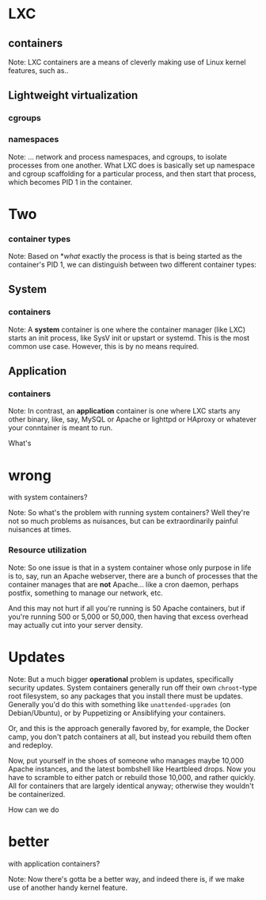 # LXC
## containers

Note: LXC containers are a means of cleverly making use of Linux
kernel features, such as..


## Lightweight virtualization
### cgroups
### namespaces

Note: ... network and process namespaces, and cgroups, to isolate
processes from one another. What LXC does is basically set up
namespace and cgroup scaffolding for a particular process, and then
start that process, which becomes PID 1 in the container.


# Two
### container types

Note: Based on **what* exactly the process is that is being started
as the container's PID 1, we can distinguish between two different
container types:


## System
### containers

Note: A **system** container is one where the container manager (like
LXC) starts an init process, like SysV init or upstart or
systemd. This is the most common use case. However, this is by no
means required.


## Application
### containers

Note: In contrast, an **application** container is one where LXC
starts any other binary, like, say, MySQL or Apache or lighttpd or
HAproxy or whatever your conntainer is meant to run.


What's
# wrong
with system containers?

Note: So what's the problem with running system containers? Well
they're not so much problems as nuisances, but can be extraordinarily
painful nuisances at times.


### Resource utilization

Note: So one issue is that in a system container whose only purpose in
life is to, say, run an Apache webserver, there are a bunch of
processes that the container manages that are **not** Apache... like a
cron daemon, perhaps postfix, something to manage our network, etc.

And this may not hurt if all you're running is 50 Apache containers,
but if you're running 500 or 5,000 or 50,000, then having that excess
overhead may actually cut into your server density.


# Updates

Note: But a much bigger **operational** problem is updates,
specifically security updates. System containers generally run off
their own `chroot`-type root filesystem, so any packages that you
install there must be updates. Generally you'd do this with something
like `unattended-upgrades` (on Debian/Ubuntu), or by Puppetizing or
Ansiblifying your containers.

Or, and this is the approach generally favored by, for example, the
Docker camp, you don't patch containers at all, but instead you
rebuild them often and redeploy.

Now, put yourself in the shoes of someone who manages maybe 10,000
Apache instances, and the latest bombshell like Heartbleed drops. Now
you have to scramble to either patch or rebuild those 10,000, and
rather quickly. All for containers that are largely identical anyway;
otherwise they wouldn't be containerized.


How can we do
# better
with application containers?

Note: Now there's gotta be a better way, and indeed there is, if we
make use of another handy kernel feature.